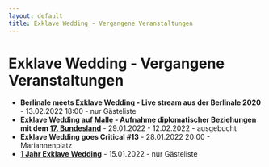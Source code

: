 ```yaml
---
layout: default
title: Exklave Wedding - Vergangene Veranstaltungen
---
```


# Exklave Wedding - Vergangene Veranstaltungen

- **Berlinale meets Exklave Wedding - Live stream aus der Berlinale 2020** - 13.02.2022 18:00 -
nur Gästeliste
- **Exklave Wedding [auf Malle](https://www.youtube.com/watch?v=C8G5MP4ZU4M) - Aufnahme
diplomatischer Beziehungen mit dem [17. Bundesland](https://www.instagram.com/explore/tags/exklaveaufmalle/)** - 29.01.2022 - 12.02.2022 - ausgebucht
- **Exklave Wedding goes Critical #13** - 28.01.2022 20:00 - Mariannenplatz
- **[1 Jahr Exklave Wedding](/1-jahr)** - 15.01.2022 - nur Gästeliste
